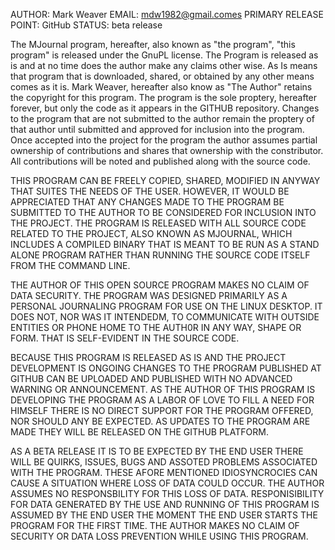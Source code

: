 AUTHOR: Mark Weaver
EMAIL: mdw1982@gmail.comes
PRIMARY RELEASE POINT: GitHub
STATUS: beta release

The MJournal program, hereafter, also known as "the program", "this program" is released under the GnuPL license. The Program is released as is and at no time does the author make any claims other wise. As Is means that program that is downloaded, shared, or obtained by any other means comes as it is. Mark Weaver, hereafter also know as "The Author" retains the copyright for this program. The program is the sole proptery, hereafter forever, but only the code as it appears in the GITHUB repository. Changes to the program that are not submitted to the author remain the proptery of that author until submitted and approved for inclusion into the program. Once accepted into the project for the program the author assumes partial ownership of contributions and shares that ownership with the constributor. All contributions will be noted and published along with the source code.

THIS PROGRAM CAN BE FREELY COPIED, SHARED, MODIFIED IN ANYWAY THAT SUITES THE NEEDS OF THE USER. HOWEVER, IT WOULD BE APPRECIATED THAT ANY CHANGES MADE TO THE PROGRAM BE SUBMITTED TO THE AUTHOR TO BE CONSIDERED FOR INCLUSION INTO THE PROJECT. THE PROGRAM IS RELEASED WITH ALL SOURCE CODE RELATED TO THE PROJECT, ALSO KNOWN AS MJOURNAL, WHICH INCLUDES A COMPILED BINARY THAT IS MEANT TO BE RUN AS A STAND ALONE PROGRAM RATHER THAN RUNNING THE SOURCE CODE ITSELF FROM THE COMMAND LINE.

THE AUTHOR OF THIS OPEN SOURCE PROGRAM MAKES NO CLAIM OF DATA SECURITY. THE PROGRAM WAS DESIGNED PRIMARILY AS A PERSONAL JOURNALING PROGRAM FOR USE ON THE LINUX DESKTOP. IT DOES NOT, NOR WAS IT INTENDEDM, TO COMMUNICATE WITH OUTSIDE ENTITIES OR PHONE HOME TO THE AUTH0R IN ANY WAY, SHAPE OR FORM. THAT IS SELF-EVIDENT IN THE SOURCE CODE.

BECAUSE THIS PROGRAM IS RELEASED AS IS AND THE PROJECT DEVELOPMENT IS ONGOING CHANGES TO THE PROGRAM PUBLISHED AT GITHUB CAN BE UPLOADED AND PUBLISHED WITH NO ADVANCED WARNING OR ANNOUNCEMENT. AS THE AUTHOR OF THIS PROGRAM IS DEVELOPING THE PROGRAM AS A LABOR OF LOVE TO FILL A NEED FOR HIMSELF THERE IS NO DIRECT SUPPORT FOR THE PROGRAM OFFERED, NOR SHOULD ANY BE EXPECTED. AS UPDATES TO THE PROGRAM ARE MADE THEY WILL BE RELEASED ON THE GITHUB PLATFORM.

AS A BETA RELEASE IT IS TO BE EXPECTED BY THE END USER THERE WILL BE QUIRKS, ISSUES, BUGS AND ASSOTED PROBLEMS ASSOCIATED WITH THE PROGRAM. THESE AFORE MENTIONED IDIOSYNCROCIES CAN CAUSE A SITUATION WHERE LOSS OF DATA COULD OCCUR. THE AUTHOR ASSUMES NO RESPONSBILITY FOR THIS LOSS OF DATA. RESPONISIBILITY FOR DATA GENERATED BY THE USE AND RUNNING OF THIS PROGRAM IS ASSUMED BY THE END USER THE MOMENT THE END USER STARTS THE PROGRAM FOR THE FIRST TIME. THE AUTHOR MAKES NO CLAIM OF SECURITY OR DATA LOSS PREVENTION WHILE USING THIS PROGRAM.
